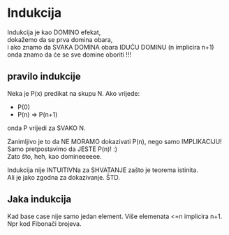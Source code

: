 
# Indukcija
Indukcija je kao DOMINO efekat,  
dokažemo da se prva domina obara,  
i ako znamo da SVAKA DOMINA obara IDUĆU DOMINU (n implicira n+1)  
onda znamo da će se sve domine oboriti !!!

## pravilo indukcije
Neka je P(x) predikat na skupu N.
Ako vrijede:
- P(0)
- P(n) => P(n+1)

onda P vrijedi za SVAKO N.

Zanimljivo je to da NE MORAMO dokazivati P(n),
nego samo IMPLIKACIJU!  
Samo pretpostavimo da JESTE P(n)! :)  
Zato što, heh, kao domineeeeee.

Indukcija nije INTUITIVNa za SHVATANJE zašto je teorema istinita.  
Ali je jako zgodna za dokazivanje. ŠTD.

## Jaka indukcija
Kad base case nije samo jedan element. Više elemenata <=n implicira n+1.  
Npr kod Fibonači brojeva.







